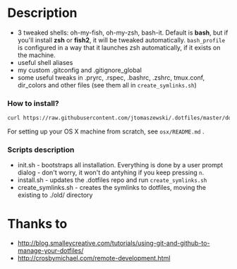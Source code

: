 # Description

* 3 tweaked shells: oh-my-fish, oh-my-zsh, bash-it. Default is **bash**, but if you'll install **zsh** or **fish2**, it will be tweaked automatically. `bash_profile` is configured in a way that it launches zsh automatically, if it exists on the machine.
* useful shell aliases
* my custom .gitconfig and .gitignore_global
* some useful tweaks in .pryrc, .rspec, .bashrc, .zshrc, tmux.conf, dir_colors and other files (see them all in `create_symlinks.sh`)

### How to install?

```bash
curl https://raw.githubusercontent.com/jtomaszewski/.dotfiles/master/download.sh | sh
```

For setting up your OS X machine from scratch, see `osx/README.md` .

### Scripts description

* init.sh - bootstraps all installation. Everything is done by a user prompt dialog - don't worry, it won't do antyhing if you keep pressing `n`.
* install.sh - updates the .dotfiles repo and run `create_symlinks.sh`
* create_symlinks.sh - creates the symlinks to dotfiles, moving the existing to ./old/ directory

# Thanks to

* http://blog.smalleycreative.com/tutorials/using-git-and-github-to-manage-your-dotfiles/
* http://crosbymichael.com/remote-development.html



